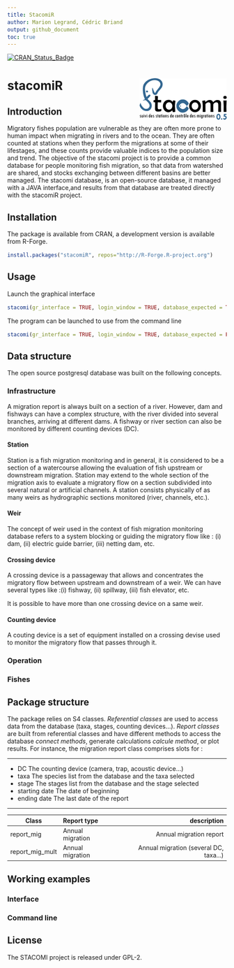 ```yaml
---
title: StacomiR
author: Marion Legrand, Cédric Briand
output: github_document
toc: true
---  
```


[![CRAN\_Status\_Badge](http://www.r-pkg.org/badges/version/stacomiR)](https://cran.r-project.org/package=stacomiR)



# stacomiR <img src="man/figures/logo.png" align="right" />


Introduction
--------------------------

Migratory fishes population are vulnerable as they are often more prone to human
impact when migrating in rivers and to the ocean. They are often counted at
stations when they perform the migrations at some of their lifestages, and these
counts provide valuable indices to the population size and trend. The objective
of the stacomi project is to provide a common database for people monitoring
fish migration, so that data from watershed are shared, and stocks exchanging
between different basins are better managed. The stacomi database, is an
open-source database, it managed with a JAVA interface,and results from that
database are treated directly with the stacomiR project.


Installation
-------------------------

The package is available from CRAN, a development version is available from
R-Forge.


```r
install.packages("stacomiR", repos="http://R-Forge.R-project.org")
```

Usage
-------------------------

Launch the graphical interface


```r
stacomi(gr_interface = TRUE, login_window = TRUE, database_expected = TRUE)
```

The program can be launched to use from the command line


```r
stacomi(gr_interface = TRUE, login_window = TRUE, database_expected = FALSE)
```


Data structure
-------------------    
The open source postgresql database was built on the following concepts.

### Infrastructure
A migration report is always built on a section of a river. However, dam and
fishways can have a complex structure, with the river divided into several
branches, arriving at different dams. A fishway or river section can also be
monitored by different counting devices (DC).

#### Station
Station is a fish migration monitoring and in general, it is considered to be a
section of a watercourse allowing the evaluation of fish upstream or downstream
migration.
Station may extend to the whole section of the migration axis to evaluate a
migratory flow on a section subdivided into several natural or artificial
channels. A station consists physically of as many weirs as hydrographic
sections monitored (river, channels, etc.).

#### Weir
The concept of weir used in the context of fish migration monitoring database
refers to a system blocking or guiding the migratory flow like : (i) dam, (ii)
electric guide barrier, (iii) netting dam, etc.

#### Crossing device   
A crossing device is a passageway that allows and concentrates the migratory
flow between upstream and downstream of a weir. We can have several types like
:(i) fishway, (ii) spillway, (iii) fish elevator, etc.

It is possible to have more than one crossing device on a same weir.

#### Counting device
A couting device is a set of equipment installed on a crossing devise used to
monitor the migratory flow that passes through it.

### Operation

### Fishes


 Package structure
--------------------
The package relies on S4 classes. *Referential classes* are used to access data
from the database (taxa, stages, counting devices...).
*Report classes* are built from referential classes and have different methods
to access the database *connect methods*, generate calculations *calcule
method*, or plot results. 
For instance, the migration report class comprises slots for :
***
* DC The counting device (camera, trap, acoustic device...)
* taxa The species list from the database and the taxa selected
* stage The stages list from the database and the stage selected
* starting date The date of beginning
* ending date The last date of the report
***
| Class         | Report type    | description| 
| ------------- |:----------| ---------------------------------: | 
|report_mig    | Annual migration | Annual migration report  | 
| report_mig_mult| Annual migration| Annual migration (several DC, taxa...) |



Working examples
-------------------------

###        Interface

###        Command line

License
-------

The STACOMI project is released under GPL-2.
